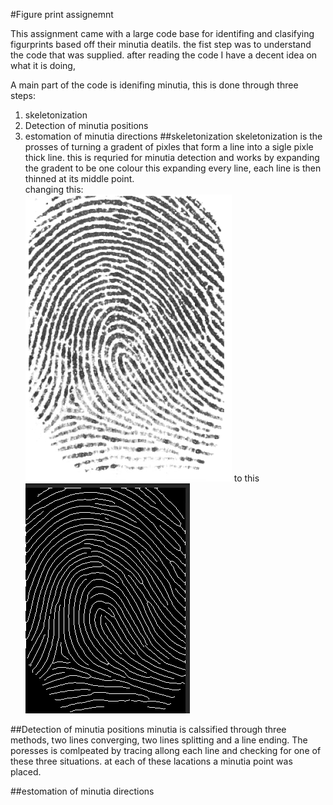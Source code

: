 #Figure print assignemnt 

This assignment came with a large code base for identifing and clasifying figurprints based off their minutia deatils.
the fist step was to understand the code that was supplied.
after reading the code I have a decent idea on what it is doing,

A main part of the code is idenifing minutia, this is done through three steps:
1. skeletonization 
2. Detection of minutia positions 
3. estomation of minutia directions 
##skeletonization
skeletonization is the prosses of turning a gradent of pixles that form a line into a sigle pixle thick line. this is requried for minutia detection and works by expanding the gradent to be one colour this expanding every line,
each line is then thinned at its middle point.  
changing this:  
 ![fingerpint pre skeletonization](/images/lines.png)
to this ![fingerpint post skeletonization](/images/lines2.png)

##Detection of minutia positions
minutia is calssified through three methods, two lines converging, two lines splitting and a line ending.
The poresses is comlpeated by tracing allong each line and checking for one of these three situations. 
at each of these lacations a minutia point was placed.

##estomation of minutia directions 

